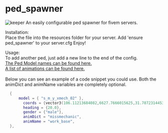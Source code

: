 # ped_spawner

![keeper](https://user-images.githubusercontent.com/14336807/112101162-71129b00-8b63-11eb-9778-eb0434d97a5c.png)
An easily configurable ped spawner for fivem servers.


Installation:<br>
Place the file into the resources folder for your server.
Add 'ensure ped_spawner' to your server.cfg
Enjoy!

Usage:<br>
To add another ped, just add a new line to the end of the config.<br>
<a href="https://docs.fivem.net/docs/game-references/ped-models/">The Ped Model names can be found here.</a><br>
<a href="https://alexguirre.github.io/animations-list/">A list of animations can be found here.</a><br><br>
Below you can see an example of a code snippet you could use. Both the animDict and animName variables are completely optional.
```lua
  {
	  model = { "s_m_y_xmech_02" },
		coords = {vector3(106.11213684082,6627.7666015625,31.787231445312)}, --PALETO BAY MECHANIC
		heading = {20.0}, 
		gender = {"male"}, 
		animDict = "missmechanic", 
		animName = "work_base",
  },
```
